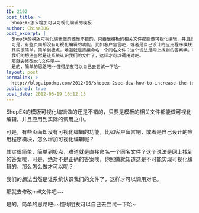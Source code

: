 ```yaml
---
ID: 2102
post_title: >
  ShopEX-怎么增加可以可视化编辑的模板
author: ChinaBUG
post_excerpt: |
  ShopEX的模版可视化编辑做的还是不错的，只要是模板的相关文件都能做可视化编辑，并且应用到实际的调用之中。
  可是，有些页面却没有可视化编辑的功能，比如客户留言吧，或者是自己设计的应用程序模块，怎么增加可视化编辑呢？
  其实很简单，简单到极点，难道就是直接命名一个同名文件？这个说法是网上找到的答案噢，可是，绝对不是正确的答案噢，你照做就知道这是不可能实现可视化编辑的，那么怎么做才可以呢？
  我们的想法当然是让系统认识我们的文件了，这样才可以调用对吧。
  那就去修改mdl文件吧~~
  是的，简单的思路吧~~懂得朋友可以自己去尝试一下哈~
layout: post
permalink: >
  http://blog.ipodmp.com/2012/06/shopex-2sec-dev-how-to-increase-the-template-can-be-visualized-editing.html
published: true
post_date: 2012-06-19 16:12:15
---
```

ShopEX的模版可视化编辑做的还是不错的，只要是模板的相关文件都能做可视化编辑，并且应用到实际的调用之中。

可是，有些页面却没有可视化编辑的功能，比如客户留言吧，或者是自己设计的应用程序模块，怎么增加可视化编辑呢？

其实很简单，简单到极点，难道就是直接命名一个同名文件？这个说法是网上找到的答案噢，可是，绝对不是正确的答案噢，你照做就知道这是不可能实现可视化编辑的，那么怎么做才可以呢？

我们的想法当然是让系统认识我们的文件了，这样才可以调用对吧。

那就去修改mdl文件吧~~

是的，简单的思路吧~~懂得朋友可以自己去尝试一下哈~